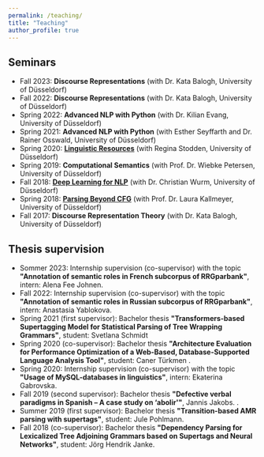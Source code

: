 ```yaml
---
permalink: /teaching/
title: "Teaching"
author_profile: true
---
```


## Seminars

- Fall 2023: **Discourse Representations** (with Dr. Kata Balogh, University of Düsseldorf)
- Fall 2022: **Discourse Representations** (with Dr. Kata Balogh, University of Düsseldorf)
- Spring 2022: **Advanced NLP with Python** (with Dr. Kilian Evang, University of Düsseldorf)
- Spring 2021: **Advanced NLP with Python** (with Esther Seyffarth and Dr. Rainer Osswald, University of Düsseldorf)
- Spring 2020: **[Linguistic Resources](https://user.phil.hhu.de/bladier/linguistic_resources/)** (with Regina Stodden, University of Düsseldorf)
- Spring 2019: **Computational Semantics** (with Prof. Dr. Wiebke Petersen, University of Düsseldorf)
- Fall 2018: **[Deep Learning for NLP](https://user.phil.hhu.de/bladier/deep_learning_nlp/)** (with Dr. Christian Wurm, University of Düsseldorf)
- Spring 2018: **[Parsing Beyond CFG](https://user.phil.hhu.de/kallmeyer/teaching/parsing-beyond-cfg-sommer-2018/)** (with Prof. Dr. Laura Kallmeyer, University of Düsseldorf)
- Fall 2017: **Discourse Representation Theory** (with Dr. Kata Balogh, University of Düsseldorf)

## Thesis supervision 

- Sommer 2023: Internship supervision (co-supervisor) with the topic **"Annotation of semantic roles in French subcorpus of RRGparbank"**, intern: Alena Fee Johnen.
- Fall 2022: Internship supervision (co-supervisor) with the topic **"Annotation of semantic roles in Russian subcorpus of RRGparbank"**, intern: Anastasia Yablokova.
- Spring 2021 (first supervisor): Bachelor thesis **"Transformers-based Supertagging Model for Statistical Parsing of Tree Wrapping Grammars"**, student: Svetlana Schmidt
- Spring 2020 (co-supervisor): Bachelor thesis **"Architecture Evaluation for Performance Optimization of a Web-Based, Database-Supported Language Analysis Tool"**, student: Caner Türkmen .
- Spring 2020: Internship supervision (co-supervisor) with the topic **"Usage of MySQL-databases in linguistics"**, intern: Ekaterina Gabrovska.
- Fall 2019 (second supervisor): Bachelor thesis **"Defective verbal paradigms in Spanish – A case study on ‘abolir'"**, Jannis Jakobs. .
- Summer 2019 (first supervisor): Bachelor thesis **"Transition-based AMR parsing with supertags"**, student: Jule Pohlmann.
- Fall 2018 (co-supervisor): Bachelor thesis **"Dependency Parsing for Lexicalized Tree Adjoining Grammars based on Supertags and Neural Networks"**, student: Jörg Hendrik Janke.